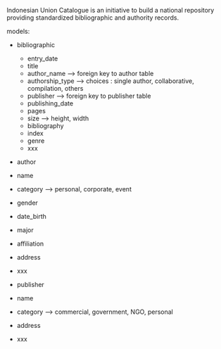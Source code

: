 Indonesian Union Catalogue is an initiative to build a national repository providing standardized bibliographic and authority records. 

models:

- bibliographic
  - entry_date
  - title
  - author_name --> foreign key to author table
  - authorship_type --> choices : single author, collaborative, compilation, others
  - publisher --> foreign key to publisher table
  - publishing_date
  - pages
  - size --> height, width
  - bibliography
  - index
  - genre
  - xxx
 
 - author
  - name
  - category --> personal, corporate, event
  - gender
  - date_birth
  - major
  - affiliation
  - address
  - xxx
  
 - publisher
  - name
  - category --> commercial, government, NGO, personal
  - address
  - xxx
